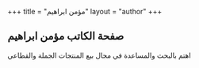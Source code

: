 +++
title = "مؤمن ابراهيم"
layout = "author"
+++

## صفحة الكاتب مؤمن ابراهيم

اهتم بالبحث والمساعدة في مجال بيع المنتجات الجملة والقطاعي 